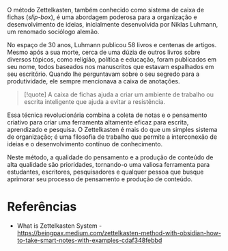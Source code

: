 O método Zettelkasten, também conhecido como sistema de caixa de fichas (_slip-box_), é uma abordagem poderosa para a organização e desenvolvimento de ideias, inicialmente desenvolvida por Niklas Luhmann, um renomado sociólogo alemão. 

No espaço de 30 anos, Luhmann publicou 58 livros e centenas de artigos. Mesmo após a sua morte, cerca de uma dúzia de outros livros sobre diversos tópicos, como religião, política e educação, foram publicados em seu nome, todos baseados nos manuscritos que estavam espalhados em seu escritório. Quando lhe perguntavam sobre o seu segredo para a produtividade, ele sempre mencionava a caixa de anotações.

> [!quote] 
> A caixa de fichas ajuda a criar um ambiente de trabalho ou escrita inteligente que ajuda a evitar a resistência.

Essa técnica revolucionária combina a coleta de notas e o pensamento criativo para criar uma ferramenta altamente eficaz para escrita, aprendizado e pesquisa. O Zettelkasten é mais do que um simples sistema de organização; é uma filosofia de trabalho que permite a interconexão de ideias e o desenvolvimento contínuo de conhecimento. 

Neste método, a qualidade do pensamento e a produção de conteúdo de alta qualidade são prioridades, tornando-o uma valiosa ferramenta para estudantes, escritores, pesquisadores e qualquer pessoa que busque aprimorar seu processo de pensamento e produção de conteúdo. 

# Referências
- What is Zettelkasten System - https://beingpax.medium.com/zettelkasten-method-with-obsidian-how-to-take-smart-notes-with-examples-cdaf348febbd